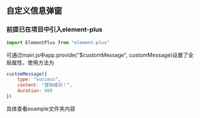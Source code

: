 ## 自定义信息弹窗
### 前提已在项目中引入element-plus
```javascript
import ElementPlus from "element-plus"
```

可通过main.js中app.provide("$customMessage", customMessage)设置了全局属性，使用方法为
```javascript
customMessage({
    type: "success",
    content: "登陆成功！",
    duration: 800
})
```
具体查看example文件夹内容

